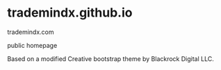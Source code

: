 # trademindx.github.io

trademindx.com

public homepage

Based on a modified Creative bootstrap theme by Blackrock Digital LLC.